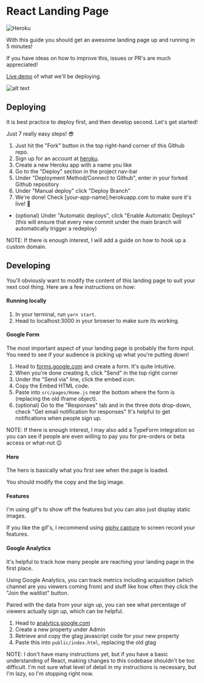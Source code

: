 
# React Landing Page

![Heroku](https://heroku-badge.herokuapp.com/?app=react-landing-page1)

With this guide you should get an awesome landing page up and running in 5 minutes!

If you have ideas on how to improve this, issues or PR's are much appreciated!

[Live demo](https://react-landing-page1.herokuapp.com/) of what we'll be deploying.

![alt text](https://github.com/jonathancai11/react-landing-page/blob/main/demo.gif)

## Deploying

It is best practice to deploy first, and then develop second. Let's get started!

Just 7 really easy steps! 😎

1. Just hit the "Fork" button in the top right-hand corner of this Github repo.
2.  Sign up for an account at [heroku](https://heroku.com/).
3.  Create a new Heroku app with a name you like
4.  Go to the "Deploy" section in the project nav-bar
5.  Under "Deployment Method/Connect to Github", enter in your forked Github repository 
6.  Under "Manual deploy" click "Deploy Branch"
7.  We're done! Check [your-app-name].herokuapp.com to make sure it's live! 🚀

* (optional) Under "Automatic deploys", click "Enable Automatic Deploys" (this will ensure that every new commit under the main branch will automatically trigger a redeploy)

NOTE: If there is enough interest, I will add a guide on how to hook up a custom domain.  

## Developing


You'll obviously want to modify the content of this landing page to suit your next cool thing. Here are a few instructions on how:

#### Running locally

1. In your terminal, run `yarn start`.
2. Head to localhost:3000 in your browser to make sure its working.

#### Google Form

The most important aspect of your landing page is probably the form input. You need to see if your audience is picking up what you're putting down!

1. Head to [forms.google.com](forms.google.com) and create a form. It's quite intuitive.
2. When you're done creating it, click "Send" in the top right corner
3. Under the "Send via" line, click the embed icon. 
4. Copy the Embed HTML code.
5. Paste into `src/pages/Home.js` near the bottom where the form is (replacing the old iframe object).
6. (optional) Go to the "Responses" tab and in the three dots drop-down, check "Get email notification for responses" It's helpful to get notifications when people sign up.

NOTE: If there is enough interest, I may also add a TypeForm integration so you can see if people are even willing to pay you for pre-orders or beta access or what-not 😉

#### Hero

The hero is basically what you first see when the page is loaded.

You should modify the copy and the big image.

#### Features

I'm using gif's to show off the features but you can also just display static images.

If you like the gif's, I recommend using [giphy capture](https://giphy.com/apps/giphycapture) to screen record your features.

#### Google Analytics

It's helpful to track how many people are reaching your landing page in the first place. 

Using Google Analytics, you can track metrics including acquisition (which channel are you viewers coming from) and stuff like how often they click the "Join the waitlist" button.

Paired with the data from your sign up, you can see what percentage of viewers actually sign up, which can be helpful.

1. Head to [analytics.google.com](analytics.google.com)
2. Create a new property under Admin
3. Retrieve and copy the gtag javascript code for your new property
4. Paste this into `public/index.html`, replacing the old gtag

NOTE: I don't have many instructions yet, but if you have a basic understanding of React, making changes to this codebase shouldn't be too difficult. I'm not sure what level of detail in my instructions is necessary, but I'm lazy, so I'm stopping right now.

